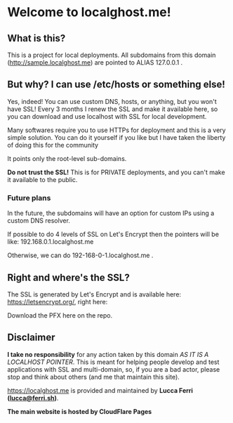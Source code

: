 
# Welcome to localghost.me!
## What is this?

This is a project for local deployments. All subdomains from this domain (http://sample.localghost.me) are pointed to ALIAS 127.0.0.1 .

## But why? I can use /etc/hosts or something else!

Yes, indeed! You can use custom DNS, hosts, or anything, but you won't have SSL! Every 3 months I renew the SSL and make it available here, so you can download and use localhost with SSL for local development.

Many softwares require you to use HTTPs for deployment and this is a very simple solution. You can do it yourself if you like but I have taken the liberty of doing this for the community

It points only the root-level sub-domains.

**Do not trust the SSL!** This is for PRIVATE deployments, and you can't make it available to the public.

### Future plans
In the future, the subdomains will have an option for custom IPs using a custom DNS resolver.

If possible to do 4 levels of SSL on Let's Encrypt then the pointers will be like: 192.168.0.1.localghost.me

Otherwise, we can do 192-168-0-1.localghost.me .

## Right and where's the SSL?

The SSL is generated by Let's Encrypt and is available here: https://letsencrypt.org/, right here:

Download the PFX here on the repo.



## Disclaimer

**I take no responsibility** for any action taken by this domain *AS IT IS A LOCALHOST POINTER*. This is meant for helping people develop and test applications with SSL and multi-domain, so, if you are a bad actor, please stop and think about others (and me that maintain this site).

https://localghost.me is provided and maintained by **Lucca Ferri (lucca@ferri.sh)**.

**The main website is hosted by CloudFlare Pages**
